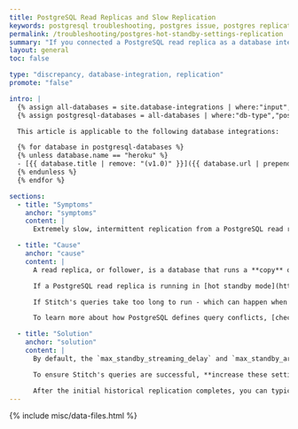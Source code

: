 ```yaml
---
title: PostgreSQL Read Replicas and Slow Replication
keywords: postgresql troubleshooting, postgres issue, postgres replication, hot_standby, standby, read replica, follower database, timeout, slow replication
permalink: /troubleshooting/postgres-hot-standby-settings-replication
summary: "If you connected a PostgreSQL read replica as a database integration and are experiencing extremely slow replication, the root cause may be the database's `standby` settings."
layout: general
toc: false

type: "discrepancy, database-integration, replication"
promote: "false"

intro: |
  {% assign all-databases = site.database-integrations | where:"input",true %}
  {% assign postgresql-databases = all-databases | where:"db-type","postgres" | sort: title %}

  This article is applicable to the following database integrations:

  {% for database in postgresql-databases %}
  {% unless database.name == "heroku" %}
  - [{{ database.title | remove: "(v1.0)" }}]({{ database.url | prepend: site.baseurl }})
  {% endunless %}
  {% endfor %}

sections:
  - title: "Symptoms"
    anchor: "symptoms"
    content: |
      Extremely slow, intermittent replication from a PostgreSQL read replica. It will look like data is "trickling" in.

  - title: "Cause"
    anchor: "cause"
    content: |
      A read replica, or follower, is a database that runs a **copy** of an active - or master - database.

      If a PostgreSQL read replica is running in [hot standby mode](https://www.postgresql.org/docs/9.2/static/hot-standby.html), the default values for some of its settings may prevent Stitch from successfully completing queries. These settings define the amount of time the replica is permitted to get behind the production database before canceling the conflicting queries.

      If Stitch's queries take too long to run - which can happen when tables are extraordinarily wide or when the master attempts to update the read replica - Stitch's queries will be interrupted. This results in a slow trickle of replicated data.

      To learn more about how PostgreSQL defines query conflicts, [check out the official documentation](https://www.postgresql.org/docs/9.2/static/hot-standby.html#HOT-STANDBY-CONFLICT){:target="new"}.

  - title: "Solution"
    anchor: "solution"
    content: |
      By default, the `max_standby_streaming_delay` and `max_standby_archive_delay` settings are set to 30 seconds.

      To ensure Stitch's queries are successful, **increase these settings to 8-12 hours**, especially for large historical jobs. You can also increase these values in smaller increments until you find the perfect middle ground.

      After the initial historical replication completes, you can typically decrease these settings again.
---
```

{% include misc/data-files.html %}